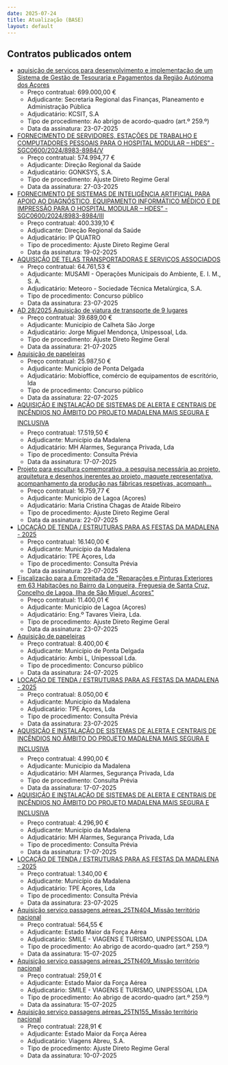 ```yaml
---
date: 2025-07-24
title: Atualização (BASE)
layout: default
---
```

## Contratos publicados ontem

* [aquisição de serviços para desenvolvimento e implementação de um Sistema de Gestão de Tesouraria e Pagamentos da Região Autónoma dos Açores](https://www.base.gov.pt/Base4/pt/detalhe/?type=contratos&id=11601848)
  * Preço contratual: 699.000,00 €
  * Adjudicante: Secretaria Regional das Finanças, Planeamento e Administração Pública
  * Adjudicatário: KCSIT, S.A
  * Tipo de procedimento: Ao abrigo de acordo-quadro (art.º 259.º)
  * Data da assinatura: 23-07-2025
* [FORNECIMENTO DE SERVIDORES, ESTAÇÕES DE TRABALHO E COMPUTADORES PESSOAIS PARA O HOSPITAL MODULAR – HDES” - SGC0600/2024/8983-8984/V](https://www.base.gov.pt/Base4/pt/detalhe/?type=contratos&id=11603704)
  * Preço contratual: 574.994,77 €
  * Adjudicante: Direção Regional da Saúde
  * Adjudicatário: GONKSYS, S.A.
  * Tipo de procedimento: Ajuste Direto Regime Geral
  * Data da assinatura: 27-03-2025
* [FORNECIMENTO DE SISTEMAS DE INTELIGÊNCIA ARTIFICIAL PARA APOIO AO DIAGNÓSTICO, EQUIPAMENTO INFORMÁTICO MÉDICO E DE IMPRESSÃO PARA O HOSPITAL MODULAR – HDES” - SGC0600/2024/8983-8984/III](https://www.base.gov.pt/Base4/pt/detalhe/?type=contratos&id=11603488)
  * Preço contratual: 400.339,10 €
  * Adjudicante: Direção Regional da Saúde
  * Adjudicatário: IP QUATRO
  * Tipo de procedimento: Ajuste Direto Regime Geral
  * Data da assinatura: 19-02-2025
* [AQUISIÇÃO DE TELAS TRANSPORTADORAS E SERVIÇOS ASSOCIADOS](https://www.base.gov.pt/Base4/pt/detalhe/?type=contratos&id=11603547)
  * Preço contratual: 64.761,53 €
  * Adjudicante: MUSAMI - Operações Municipais do Ambiente, E. I. M., S. A.
  * Adjudicatário: Meteoro - Sociedade Técnica Metalúrgica, S.A.
  * Tipo de procedimento: Concurso público
  * Data da assinatura: 23-07-2025
* [AD 28/2025 Aquisição de viatura de transporte de 9 lugares](https://www.base.gov.pt/Base4/pt/detalhe/?type=contratos&id=11602672)
  * Preço contratual: 39.689,00 €
  * Adjudicante: Município de Calheta São Jorge
  * Adjudicatário: Jorge Miguel Mendonça, Unipessoal, Lda.
  * Tipo de procedimento: Ajuste Direto Regime Geral
  * Data da assinatura: 21-07-2025
* [Aquisição de papeleiras](https://www.base.gov.pt/Base4/pt/detalhe/?type=contratos&id=11603425)
  * Preço contratual: 25.987,50 €
  * Adjudicante: Município de Ponta Delgada
  * Adjudicatário: Mobioffice, comércio de equipamentos de escritório, lda
  * Tipo de procedimento: Concurso público
  * Data da assinatura: 22-07-2025
* [AQUISIÇÃO E INSTALAÇÃO DE SISTEMAS DE ALERTA E CENTRAIS DE INCÊNDIOS NO ÂMBITO DO PROJETO MADALENA MAIS SEGURA E INCLUSIVA](https://www.base.gov.pt/Base4/pt/detalhe/?type=contratos&id=11603584)
  * Preço contratual: 17.519,50 €
  * Adjudicante: Município da Madalena
  * Adjudicatário: MH Alarmes, Segurança Privada, Lda
  * Tipo de procedimento: Consulta Prévia
  * Data da assinatura: 17-07-2025
* [Projeto para escultura comemorativa, a pesquisa necessária ao projeto, arquitetura e desenhos inerentes ao projeto, maquete representativa, acompanhamento da produção nas fábricas respetivas, acompanh...](https://www.base.gov.pt/Base4/pt/detalhe/?type=contratos&id=11602261)
  * Preço contratual: 16.759,77 €
  * Adjudicante: Município de Lagoa (Açores)
  * Adjudicatário: Maria Cristina Chagas de Ataide Ribeiro
  * Tipo de procedimento: Ajuste Direto Regime Geral
  * Data da assinatura: 22-07-2025
* [LOCAÇÃO DE TENDA / ESTRUTURAS PARA AS FESTAS DA MADALENA - 2025](https://www.base.gov.pt/Base4/pt/detalhe/?type=contratos&id=11602691)
  * Preço contratual: 16.140,00 €
  * Adjudicante: Município da Madalena
  * Adjudicatário: TPE Açores, Lda
  * Tipo de procedimento: Consulta Prévia
  * Data da assinatura: 23-07-2025
* [Fiscalização para a Empreitada de "Reparações e Pinturas Exteriores em 63 Habitações no Bairro da Longueira, Freguesia de Santa Cruz, Concelho de Lagoa, Ilha de São Miguel, Açores"](https://www.base.gov.pt/Base4/pt/detalhe/?type=contratos&id=11603360)
  * Preço contratual: 11.400,01 €
  * Adjudicante: Município de Lagoa (Açores)
  * Adjudicatário: Eng.º Tavares Vieira, Lda.
  * Tipo de procedimento: Ajuste Direto Regime Geral
  * Data da assinatura: 23-07-2025
* [Aquisição de papeleiras](https://www.base.gov.pt/Base4/pt/detalhe/?type=contratos&id=11603404)
  * Preço contratual: 8.400,00 €
  * Adjudicante: Município de Ponta Delgada
  * Adjudicatário: Ambi L, Unipessoal Lda.
  * Tipo de procedimento: Concurso público
  * Data da assinatura: 24-07-2025
* [LOCAÇÃO DE TENDA / ESTRUTURAS PARA AS FESTAS DA MADALENA - 2025](https://www.base.gov.pt/Base4/pt/detalhe/?type=contratos&id=11602695)
  * Preço contratual: 8.050,00 €
  * Adjudicante: Município da Madalena
  * Adjudicatário: TPE Açores, Lda
  * Tipo de procedimento: Consulta Prévia
  * Data da assinatura: 23-07-2025
* [AQUISIÇÃO E INSTALAÇÃO DE SISTEMAS DE ALERTA E CENTRAIS DE INCÊNDIOS NO ÂMBITO DO PROJETO MADALENA MAIS SEGURA E INCLUSIVA](https://www.base.gov.pt/Base4/pt/detalhe/?type=contratos&id=11603534)
  * Preço contratual: 4.990,00 €
  * Adjudicante: Município da Madalena
  * Adjudicatário: MH Alarmes, Segurança Privada, Lda
  * Tipo de procedimento: Consulta Prévia
  * Data da assinatura: 17-07-2025
* [AQUISIÇÃO E INSTALAÇÃO DE SISTEMAS DE ALERTA E CENTRAIS DE INCÊNDIOS NO ÂMBITO DO PROJETO MADALENA MAIS SEGURA E INCLUSIVA](https://www.base.gov.pt/Base4/pt/detalhe/?type=contratos&id=11603564)
  * Preço contratual: 4.296,90 €
  * Adjudicante: Município da Madalena
  * Adjudicatário: MH Alarmes, Segurança Privada, Lda
  * Tipo de procedimento: Consulta Prévia
  * Data da assinatura: 17-07-2025
* [LOCAÇÃO DE TENDA / ESTRUTURAS PARA AS FESTAS DA MADALENA - 2025](https://www.base.gov.pt/Base4/pt/detalhe/?type=contratos&id=11602698)
  * Preço contratual: 1.340,00 €
  * Adjudicante: Município da Madalena
  * Adjudicatário: TPE Açores, Lda
  * Tipo de procedimento: Consulta Prévia
  * Data da assinatura: 23-07-2025
* [Aquisição serviço passagens aéreas_25TN404_Missão território nacional](https://www.base.gov.pt/Base4/pt/detalhe/?type=contratos&id=11603010)
  * Preço contratual: 564,55 €
  * Adjudicante: Estado Maior da Força Aérea
  * Adjudicatário: SMILE - VIAGENS E TURISMO, UNIPESSOAL LDA
  * Tipo de procedimento: Ao abrigo de acordo-quadro (art.º 259.º)
  * Data da assinatura: 15-07-2025
* [Aquisição serviço passagens aéreas_25TN409_Missão território nacional](https://www.base.gov.pt/Base4/pt/detalhe/?type=contratos&id=11603235)
  * Preço contratual: 259,01 €
  * Adjudicante: Estado Maior da Força Aérea
  * Adjudicatário: SMILE - VIAGENS E TURISMO, UNIPESSOAL LDA
  * Tipo de procedimento: Ao abrigo de acordo-quadro (art.º 259.º)
  * Data da assinatura: 15-07-2025
* [Aquisição serviço passagens aéreas_25TN155_Missão território nacional](https://www.base.gov.pt/Base4/pt/detalhe/?type=contratos&id=11603420)
  * Preço contratual: 228,91 €
  * Adjudicante: Estado Maior da Força Aérea
  * Adjudicatário: Viagens Abreu, S.A.
  * Tipo de procedimento: Ajuste Direto Regime Geral
  * Data da assinatura: 10-07-2025


